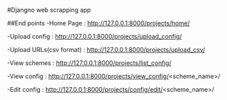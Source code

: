 #Djangno web scrapping app

##End points
-Home Page : http://127.0.0.1:8000/projects/home/

-Upload config : http://127.0.0.1:8000/projects/upload_config/

-Upload URLs(csv format) : http://127.0.0.1:8000/projects/upload_csv/

-View schemes : http://127.0.0.1:8000/projects/list_config/

-View config : http://127.0.0.1:8000/projects/view_config/<scheme_name>/

-Edit config : http://127.0.0.1:8000/projects/config/edit/<scheme_name>/
